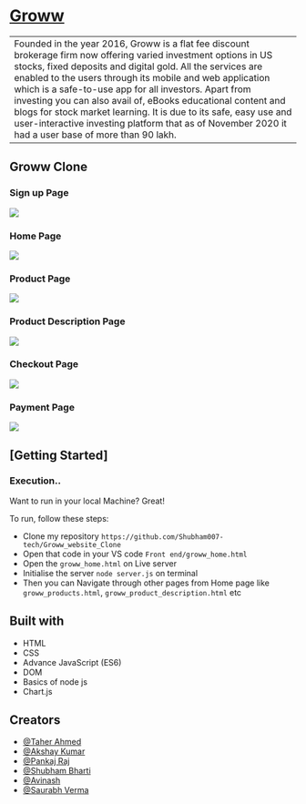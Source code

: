 # [Groww](https://github.com/Shubham007-tech/Groww_website_Clone)

<table>
<tr>
<td>
Founded in the year 2016, Groww is a flat fee discount brokerage firm now offering varied investment options in US stocks, fixed deposits and digital gold.
All the services are enabled to the users through its mobile and web application which is a safe-to-use app for all investors. Apart from investing you can also avail of, eBooks educational content and blogs for stock market learning. It is due to its safe, easy use and user-interactive investing platform that as of November 2020 it had a user base of more than 90 lakh. 

</td>
</tr>
</table>

## Groww Clone

### Sign up Page
![](https://github.com/Shubham007-tech/Groww-Clone/blob/main/Groww%20Clone%20Screenshots/Groww%20Signup.png)

### Home Page
![](https://github.com/Shubham007-tech/Groww-Clone/blob/main/Groww%20Clone%20Screenshots/Groww%20Home%20Page.png)

### Product Page
![](https://github.com/Shubham007-tech/Groww-Clone/blob/main/Groww%20Clone%20Screenshots/Groww%20Product%20Page.png)

### Product Description Page
![](https://github.com/Shubham007-tech/Groww-Clone/blob/main/Groww%20Clone%20Screenshots/Groww%20Product%20Description.png)

### Checkout Page
![](https://github.com/taherahmed14/Groww-Clone/blob/main/Groww%20Clone%20Screenshots/Groww%20Cart%20Page.png)

### Payment Page
![](https://github.com/taherahmed14/Groww-Clone/blob/main/Groww%20Clone%20Screenshots/Groww%20Payment%20Page.png)



## [Getting Started]

### Execution..
Want to run in your local Machine? Great!

To run, follow these steps:

- Clone my repository `https://github.com/Shubham007-tech/Groww_website_Clone`
- Open that code in your VS code `Front end/groww_home.html`
- Open the `groww_home.html` on Live server
- Initialise the server `node server.js` on terminal
- Then you can Navigate through other pages from Home page like `groww_products.html`, `groww_product_description.html` etc


## Built with 

- HTML
- CSS
- Advance JavaScript (ES6)
- DOM
- Basics of node js
- Chart.js

## Creators

- [@Taher Ahmed](https://github.com/taherahmed14)
- [@Akshay Kumar](https://github.com/AkshaykumarG26)
- [@Pankaj Raj](https://github.com/Ipankaj07)
- [@Shubham Bharti](https://github.com/Shubham007-tech)
- [@Avinash](https://github.com/abhi103767)
- [@Saurabh Verma](https://github.com/akasaurabhverma)


